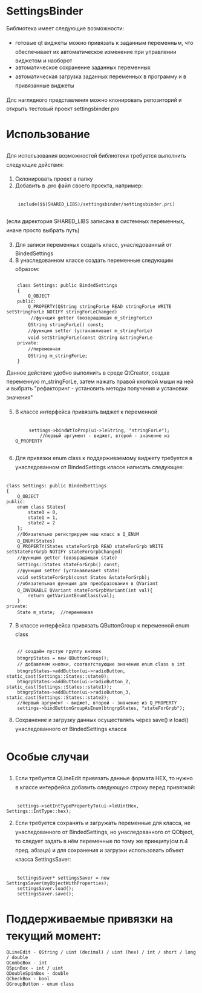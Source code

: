 ﻿# SettingsBinder

Библиотека имеет следующие возможности:
* готовые qt виджеты можно привязать к заданным переменным, что обеспечивает их автоматическое изменение при управлении виджетом и наоборот
* автоматическое сохранение заданных переменных 
* автоматическая загрузка заданных  переменных в программу и в привязанные виджеты

Длс наглядного представления можно клонировать репозиторий и открыть тестовый проект settingsbinder.pro

# Использование
Для использования возможностей библиотеки требуется выполнить следующие действия:
1. Склонировать проект в папку
2. Добавить в .pro файл своего проекта, например:
	<pre><code>
	include($$(SHARED_LIBS)/settingsbinder/settingsbinder.pri)
	</code></pre>
(если директория SHARED_LIBS записана в системных переменных, иначе просто выбрать путь)

3. Для записи переменных создать класс, унаследованный от BindedSettings
4. В унаследованном классе создать переменные следующим образом:
<pre><code>
	class Settings: public BindedSettings
	{
		Q_OBJECT
	public:
		Q_PROPERTY(QString stringForLe READ stringForLe WRITE setStringForLe NOTIFY stringForLeChanged)
		 //функция getter (возвращающая m_stringForLe)
		QString stringForLe() const;
		//функция setter (устанавливает m_stringForLe)
		void setStringForLe(const QString &stringForLe 
	private:
		//переменная
		QString m_stringForLe;				
	}
</code></pre>
Данное действие удобно выполнить в среде QtCreator, создав переменную m_stringForLe, затем нажать правой кнопкой мыши на ней и выбрать "рефакторинг - установить методы получения и установки значения"

5. В классе интерфейса привязать виджет к переменной
	<pre><code>
		settings->bindWtToProp(ui->leString, "stringForLe");
			//первый аргумент - виджет, второй - значение из Q_PROPERTY
	</code></pre>
6. Для привязки enum class к поддерживаемому виджету требуется в унаследованном от BindedSettings классе написать следующее:
<pre><code>
class Settings: public BindedSettings
{
	Q_OBJECT
public:
	enum class States{
		state0 = 0,
		state1 = 1,
		state2 = 2
	};
	//Обязательно регистрируем наш класс в Q_ENUM
	Q_ENUM(States)											
	Q_PROPERTY(States stateForGrpb READ stateForGrpb WRITE setStateForGrpb NOTIFY stateForGrpbChanged)
	//функция getter (возвращающая state)
	Settings::States stateForGrpb() const;		
	//функция setter (устанавливает state)
	void setStateForGrpb(const States &stateForGrpb);		
	//обязательная функция для преобразования в QVariant
	Q_INVOKABLE QVariant stateForGrpbVariant(int val){		
		return getVariantEnumClass<States>(val);
	}
private:
	State m_state;	//переменная
</code></pre>

7. В классе интерфейса привязать QButtonGroup к переменной enum class
<pre><code>
	// создаём пустую группу кнопок
	btngrpStates = new QButtonGroup();	
	// добавляем кнопки, соответствующие значению enum class в int							
	btngrpStates->addButton(ui->radioButton, static_cast<int>(Settings::States::state0);           		
	btngrpStates->addButton(ui->radioButton_2, static_cast<int>(Settings::States::state1));          
	btngrpStates->addButton(ui->radioButton_3, static_cast<int>(Settings::States::state2);    
	//первый аргумент - виджет, второй - значение из Q_PROPERTY				
	settings->bindButtonGroupAsEnum<Settings::States>(btngrpStates, "stateForGrpb");			
</code></pre>

8. Сохранение и загрузку данных осуществлять через save() и load() унаследованного от BindedSettings класса

# Особые случаи
1. Если требуется QLineEdit привязать данные формата HEX, то нужно в классе интерфейса добавить следующую строку перед привязкой:
<pre><code>
	settings->setIntTypePropertyTo(ui->leUintHex, Settings::IntType::hex);
</code></pre>
2. Если требуется сохранять и загружать переменные для класса, не унаследованного от BindedSettings, но унаследованного от QObject, то следует задать в нём переменные по тому же принципу(см п.4 пред. абзаца) и для сохранения и загрузки использовать объект класса SettingsSaver:
<pre><code>
	SettingsSaver* settingsSaver = new SettingsSaver(myObjectWithProperties);
	settingsSaver.load();
	settingsSaver.save();
</code></pre>

# Поддерживаемые привязки на текущий момент:
	QLineEdit - QString / uint (decimal) / uint (hex) / int / short / long / double 
	QComboBox - int
	QSpinBox - int / uint
	QDoubleSpinBox - double
	QCheckBox - bool
	QGroupButton - enum class